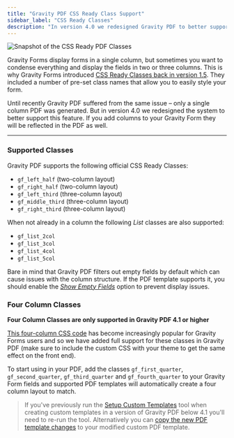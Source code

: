 ```yaml
---
title: "Gravity PDF CSS Ready Class Support"
sidebar_label: "CSS Ready Classes"
description: "In version 4.0 we redesigned Gravity PDF to better support CSS Ready Classes. If you add columns to your form they will be reflected in the PDF as well."
---
```


![Snapshot of the CSS Ready PDF Classes](https://resources.gravitypdf.com/uploads/2015/10/css-ready.png)

Gravity Forms display forms in a single column, but sometimes you want to condense everything and display the fields in two or three columns. This is why Gravity Forms introduced [CSS Ready Classes back in version 1.5](https://www.gravityhelp.com/documentation/article/css-ready-classes/). They included a number of pre-set class names that allow you to easily style your form.

Until recently Gravity PDF suffered from the same issue – only a single column PDF was generated. But in version 4.0 we redesigned the system to better support this feature. If you add columns to your Gravity Form they will be reflected in the PDF as well.

---

### Supported Classes

Gravity PDF supports the following official CSS Ready Classes:

* `gf_left_half` (two-column layout)
* `gf_right_half` (two-column layout)
* `gf_left_third` (three-column layout)
* `gf_middle_third` (three-column layout)
* `gf_right_third` (three-column layout)

When not already in a column the following *List* classes are also supported:

* `gf_list_2col`
* `gf_list_3col`
* `gf_list_4col`
* `gf_list_5col`

Bare in mind that Gravity PDF filters out empty fields by default which can cause issues with the column structure. If the PDF template supports it, you should enable the [*Show Empty Fields*](user-setup-pdf.md#show-empty-fields) option to prevent display issues.

### Four Column Classes

**Four Column Classes are only supported in Gravity PDF 4.1 or higher**

[This four-column CSS code](https://gist.github.com/WebEndevSnippets/5555354) has become increasingly popular for Gravity Forms users and so we have added full support for these classes in Gravity PDF (make sure to include the custom CSS with your theme to get the same effect on the front end).

To start using in your PDF, add the classes `gf_first_quarter`, `gf_second_quarter`, `gf_third_quarter` and `gf_fourth_quarter` to your Gravity Form fields and supported PDF templates will automatically create a four column layout to match.

> If you've previously run the [Setup Custom Templates](user-global-settings.md#custom-templates) tool when creating custom templates in a version of Gravity PDF below 4.1 you'll need to re-run the tool. Alternatively you can [copy the new PDF template changes](https://github.com/GravityPDF/gravity-pdf/pull/561/files) to your modified custom PDF template.